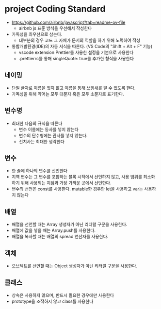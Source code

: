 # project Coding Standard

- https://github.com/airbnb/javascript?tab=readme-ov-file
  - airbnb js 표준 방식을 우선해서 작성한다
- 가독성을 최우선으로 삼는다.
  - 대부분의 경우 코드 그 자체가 문서의 역할을 하기 위해 노력하여 작성
- 통합개발환경(IDE)의 자동 서식을 따른다. (VS Code의 "Shift + Alt + F" 기능)
  - vscode extension Prettier를 사용한 설정을 기본으로 사용한다
  - .prettierrc를 통해 singleQuote: true를 추가한 형식을 사용한다

## 네이밍

- 단일 글자로 이름을 짓지 않고 이름을 통해 쓰임새를 알 수 있도록 한다.
- 가독성을 위해 약어는 모두 대문자 혹은 모두 소문자로 표기한다.

## 변수명

- 최대한 다음의 규칙을 따른다
  - 변수 이름에는 동사를 넣지 않는다
  - 변수의 단수형에는 관사를 넣지 않는다.
  - 전치사는 최대한 생략한다

## 변수

- 한 줄에 하나의 변수를 선언한다
- 지역 변수는 그 변수를 포함하는 블록 시작에서 선언하지 않고, 사용 범위를 최소화하기 위해 사용되는 지점과 가장 가까운 곳에서 선언한다.
- 변수의 선언은 const를 사용한다. mutable한 경우만 let을 사용하고 var는 사용하지 않는다

## 배열

- 배열을 선언할 때는 Array 생성자가 아닌 리터럴 구문을 사용한다.
- 배열에 값을 넣을 때는 Array.push를 사용한다.
- 배열을 복사할 때는 배열의 spread 연산자를 사용한다.

## 객체

- 오브젝트를 선언할 때는 Object 생성자가 아닌 리터럴 구문을 사용한다.

## 클래스

- 상속은 사용하지 않으며, 반드시 필요한 경우에만 사용한다
- prototype을 조작하지 않고 class를 사용한다
